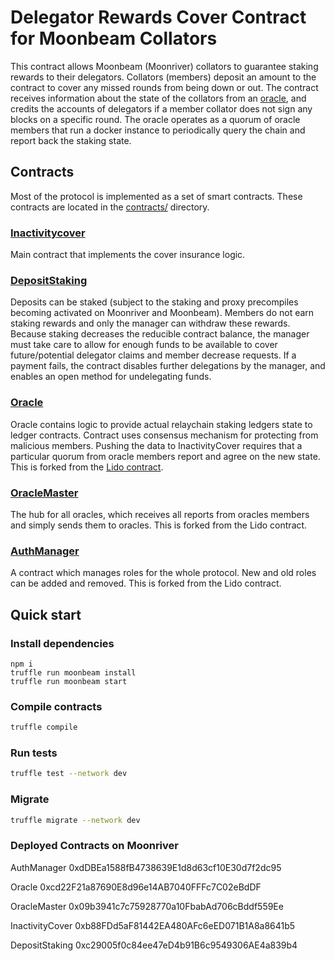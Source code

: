 # Delegator Rewards Cover Contract for Moonbeam Collators

This contract allows Moonbeam (Moonriver) collators to guarantee staking rewards to their delegators. Collators (members) deposit an amount to the contract to cover any missed rounds from being down or out. The contract receives information about the state of the collators from an [oracle](https://github.com/ioannist/moonriver-delegator-cover-oracle), and credits the accounts of delegators if a member collator does not sign any blocks on a specific round. The oracle operates as a quorum of oracle members that run a docker instance to periodically query the chain and report back the staking state.

## Contracts
Most of the protocol is implemented as a set of smart contracts.
These contracts are located in the [contracts/](contracts/) directory.

### [Inactivitycover](contracts/InactivityCover.sol)
Main contract that implements the cover insurance logic.

### [DepositStaking](contracts/DepositStaking.sol)
Deposits can be staked (subject to the staking and proxy precompiles becoming activated on Moonriver and Moonbeam). Members do not earn staking rewards and only the manager can withdraw these rewards. Because staking decreases the reducible contract balance, the manager must take care to allow for enough funds to be available to cover future/potential delegator claims and member decrease requests. If a payment fails, the contract disables further delegations by the manager, and enables an open method for undelegating funds.

### [Oracle](contracts/Oracle.sol)
Oracle contains logic to provide actual relaychain staking ledgers state to ledger contracts.
Contract uses consensus mechanism for protecting from malicious members. Pushing the data to InactivityCover requires that a particular quorum from oracle members report and agree on the new state. This is forked from the [Lido contract](https://github.com/mixbytes/lido-dot-ksm).

### [OracleMaster](contracts/OracleMaster.sol)
The hub for all oracles, which receives all reports from oracles members and simply sends them to oracles. This is forked from the Lido contract.

### [AuthManager](contracts/AuthManager.sol)
A contract which manages roles for the whole protocol. New and old roles can be added and removed. This is forked from the Lido contract.


## Quick start
### Install dependencies

```bash=
npm i
truffle run moonbeam install
truffle run moonbeam start
```

### Compile contracts

```bash
truffle compile
```

### Run tests

```bash
truffle test --network dev
```

### Migrate

```bash
truffle migrate --network dev
```

### Deployed Contracts on Moonriver

AuthManager
0xdDBEa1588fB4738639E1d8d63cf10E30d7f2dc95

Oracle
0xcd22F21a87690E8d96e14AB7040FFFc7C02eBdDF

OracleMaster
0x09b3941c7c75928770a10FbabAd706cBddf559Ee

InactivityCover
0xb88FDd5aF81442EA480AFc6eED071B1A8a8641b5

DepositStaking
0xc29005f0c84ee47eD4b91B6c9549306AE4a839b4
